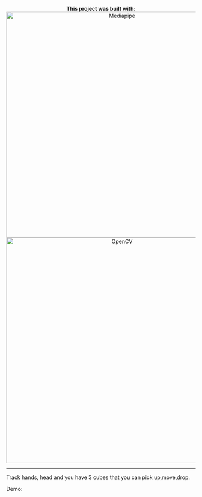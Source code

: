 <p align="center">
  <strong>This project was built with:</strong><br>
  <img src="https://images.viblo.asia/d70d57f3-6756-47cd-a942-249cc1a7da82.png" alt="Mediapipe" width="600">
  <img src="https://miro.medium.com/v2/resize:fit:954/1*HBOmuBdmml4HzEJ5uWRmbQ.png" alt="OpenCV" width="600">

  ---
  Track hands, head and you have 3 cubes that you can pick up,move,drop.

  Demo:
  
</p>

